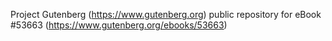 Project Gutenberg (https://www.gutenberg.org) public repository for
eBook #53663 (https://www.gutenberg.org/ebooks/53663)
